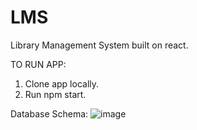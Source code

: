# LMS
Library Management System built on react.

TO RUN APP:
1. Clone app locally.
2. Run npm start.

Database Schema:
![image](https://user-images.githubusercontent.com/17006214/119970056-eae45c00-bfcc-11eb-91fa-cc9fc590a529.png)
